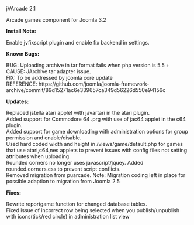 jVArcade 2.1

Arcade games component for Joomla 3.2

<p><b>Install Note:</b></p>
<p>Enable jvfixscript plugin and enable fix backend in settings.</p>

<p><b>Known Bugs:</b></p>

<p>BUG: Uploading archive in tar format fails when php version is 5.5 + <br>
CAUSE: JArchive tar adapter issue. <br>
FIX: To be addressed by joomla core update <br>
REFERENCE: https://github.com/joomla/joomla-framework-archive/commit/89d15271ac6e339657ca349d56226d550e94156c</p>

<p><b>Updates:</b></p>

<p>Replaced jstella atari applet with javartari in the atari plugin.<br>
Added support for Commodore 64 .prg with use of jac64 applet in the c64 plugin.<br>
Added support for game downloading with administration options for group permission and enable/disable.<br>
Used hard coded width and height in /views/game/default.php for games that use atari,c64,nes applets to prevent issues with config files not setting attributes when uploading.<br>
Rounded corners no longer uses javascript/jquey. Added rounded.corners.css to prevent script conflicts.<br>
Removed migration from puarcade. Note: Migration coding left in place for possible adaption to migration from Joomla 2.5</p>

<p><b>Fixes:</b></p>

<p>Rewrite reportgame function for changed database tables.<br>
Fixed issue of incorrect row being selected when you publish/unpublish with icons(tick/red circle) in administration list view
